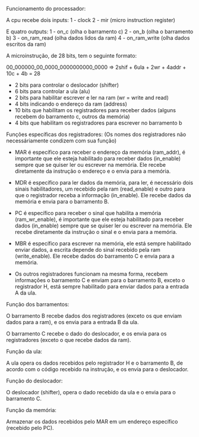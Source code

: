 Funcionamento do processador:

A cpu recebe dois inputs:
1 - clock
2 - mir (micro instruction register)

E quatro outputs:
1 - on_c (olha o barramento c)
2 - on_b (olha o barramento b)
3 - on_ram_read (olha dados lidos da ram)
4 - on_ram_write (olha dados escritos da ram)

A microinstrução, de 28 bits, tem o seguinte formato:

00_000000_00_0000_0000000000_0000 => 2shif + 6ula + 2wr + 4addr + 10c + 4b = 28

- 2 bits para controlar o deslocador (shifter)
- 6 bits para controlar a ula (alu)
- 2 bits para habilitar escrever e ler na ram (wr = write and read)
- 4 bits indicando o endereço da ram (address)
- 10 bits que habilitam os registradores para receber dados (alguns recebem do barramento c, outros da memória)
- 4 bits que habilitam os registradores para escrever no barramento b

Funções específicas dos registradores:
(Os nomes dos registradores não necessáriamente condizem com sua função)

- MAR é específico para receber o endereço da memória (ram_addr), é importante que ele esteja habilitado para receber dados (in_enable) sempre que se quiser ler ou escrever na memória. Ele recebe diretamente da instrução o endereço e o envia para a memória.

- MDR é específico para ler dados da memória, para ler, é necessário dois sinais habilitadores, um recebido pela ram (read_enable) e outro para que o registrador receba a informação (in_enable). Ele recebe dados da memória e envia para o barramento B.

- PC é específico para receber o sinal que habilita a memória (ram_wr_enable), é importante que ele esteja habilitado para receber dados (in_enable) sempre que se quiser ler ou escrever na memória. Ele recebe diretamente da instrução o sinal e o envia para a memória.

- MBR é específico para escrever na memória, ele está sempre habilitado enviar dados, a escrita depende do sinal recebido pela ram (write_enable). Ele recebe dados do barramento C e envia para a memória.

- Os outros registradores funcionam na mesma forma, recebem informações o barramento C e enviam para o barramento B, exceto o registrador H, está sempre habilitado para enviar dados para a entrada A da ula.

Função dos barramentos:

O barramento B recebe dados dos registradores (exceto os que enviam dados para a ram), e os envia para a entrada B da ula.

O barramento C recebe o dado do deslocador, e os envia para os registradores (exceto o que recebe dados da ram).

Função da ula:

A ula opera os dados recebidos pelo registrador H e o barramento B, de acordo com o código recebido na instrução, e os envia para o deslocador.

Função do deslocador:

O deslocador (shifter), opera o dado recebido da ula e o envia para o barramento C.

Função da memória:

Armazenar os dados recebidos pelo MAR em um endereço específico (recebido pelo PC).
